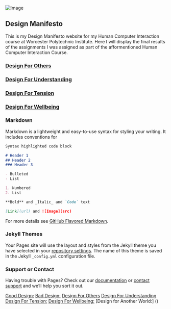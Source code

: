 ![Image](src)

## Design Manifesto
This is my Design Manifesto website for my Human Computer Interaction course at Worcester Polytechnic Institute.
Here I will display the final results of the assignments I was assigned as part of the afformentioned Human Computer Interaction Course.

### [Design For Others](https://medium.com/@john3r8amaral/design-for-others-3dfa42f7211c)
### [Design For Understanding](https://medium.com/@mariana0pachon/religiousness-and-income-of-us-regions-327de34debbd)
### [Design For Tension](https://medium.com/@michaelbosik/design-for-tension-group-13-e49fcef641b2)
### [Design For Wellbeing](https://medium.com/@pawandodani/design-for-wellbeing-163aeea0f2ff)
 
### Markdown

Markdown is a lightweight and easy-to-use syntax for styling your writing. It includes conventions for

```markdown
Syntax highlighted code block

# Header 1
## Header 2
### Header 3

- Bulleted
- List

1. Numbered
2. List

**Bold** and _Italic_ and `Code` text

[Link](url) and ![Image](src)
```

For more details see [GitHub Flavored Markdown](https://guides.github.com/features/mastering-markdown/).

### Jekyll Themes

Your Pages site will use the layout and styles from the Jekyll theme you have selected in your [repository settings](https://github.com/jremz8902/JacobRemzHCI.github.io/settings). The name of this theme is saved in the Jekyll `_config.yml` configuration file.

### Support or Contact

Having trouble with Pages? Check out our [documentation](https://help.github.com/categories/github-pages-basics/) or [contact support](https://github.com/contact) and we’ll help you sort it out.


[Good Design:](https://medium.com/@jremz8902/good-design-d6d791588c5d)
[Bad Design:](https://medium.com/@jremz8902/bad-design-391b7267816a)
[Design For Others](https://medium.com/@john3r8amaral/design-for-others-3dfa42f7211c)
[Design For Understanding](https://medium.com/@mariana0pachon/religiousness-and-income-of-us-regions-327de34debbd)
[Design For Tension:](https://medium.com/@michaelbosik/design-for-tension-group-13-e49fcef641b2)
[Design For Wellbeing:](https://medium.com/@pawandodani/design-for-wellbeing-163aeea0f2ff)
[Design for Another World:] ()
